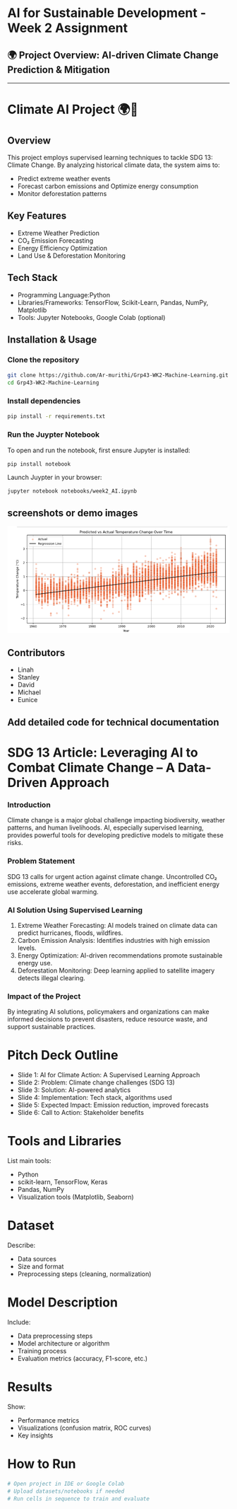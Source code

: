 # AI for Sustainable Development - Week 2 Assignment

## 🌍 Project Overview: AI-driven Climate Change Prediction & Mitigation

---

# Climate AI Project 🌍🔬

## Overview
This project employs supervised learning techniques to tackle SDG 13: Climate Change. By analyzing historical climate data, the system aims to:
- Predict extreme weather events
- Forecast carbon emissions and Optimize energy consumption
- Monitor deforestation patterns

## Key Features
- Extreme Weather Prediction 
- CO₂ Emission Forecasting  
- Energy Efficiency Optimization
- Land Use & Deforestation Monitoring 

## Tech Stack
- Programming Language:Python  
- Libraries/Frameworks: TensorFlow, Scikit-Learn, Pandas, NumPy, Matplotlib  
- Tools: Jupyter Notebooks, Google Colab (optional)  


## Installation & Usage

### Clone the repository
```bash
git clone https://github.com/Ar-murithi/Grp43-WK2-Machine-Learning.git
cd Grp43-WK2-Machine-Learning
```

### Install dependencies
```bash
pip install -r requirements.txt
```

### Run the Juypter Notebook
To open and run the notebook, first ensure Jupyter is installed:

```bash
pip install notebook
```

Launch Juypter in your browser:

    jupyter notebook notebooks/week2_AI.ipynb

##  screenshots or demo images
 ![demo images](prediction.png)




## Contributors
- Linah 
- Stanley
- David 
- Michael
- Eunice


## Add detailed code for technical documentation

# SDG 13 Article: Leveraging AI to Combat Climate Change – A Data-Driven Approach

### Introduction
Climate change is a major global challenge impacting biodiversity, weather patterns, and human livelihoods. AI, especially supervised learning, provides powerful tools for developing predictive models to mitigate these risks.

### Problem Statement 
SDG 13 calls for urgent action against climate change. Uncontrolled CO₂ emissions, extreme weather events, deforestation, and inefficient energy use accelerate global warming.

### AI Solution Using Supervised Learning 
1. Extreme Weather Forecasting: AI models trained on climate data can predict hurricanes, floods, wildfires.  
2. Carbon Emission Analysis: Identifies industries with high emission levels.  
3. Energy Optimization: AI-driven recommendations promote sustainable energy use.  
4. Deforestation Monitoring: Deep learning applied to satellite imagery detects illegal clearing.

### Impact of the Project  
By integrating AI solutions, policymakers and organizations can make informed decisions to prevent disasters, reduce resource waste, and support sustainable practices.

# Pitch Deck Outline

- Slide 1: AI for Climate Action: A Supervised Learning Approach
- Slide 2: Problem: Climate change challenges (SDG 13)  
- Slide 3: Solution: AI-powered analytics  
- Slide 4: Implementation: Tech stack, algorithms used  
- Slide 5: Expected Impact: Emission reduction, improved forecasts  
- Slide 6: Call to Action: Stakeholder benefits

# Tools and Libraries
List main tools:
- Python  
- scikit-learn, TensorFlow, Keras  
- Pandas, NumPy  
- Visualization tools (Matplotlib, Seaborn)  

# Dataset
Describe:
- Data sources  
- Size and format  
- Preprocessing steps (cleaning, normalization) 

# Model Description
Include:
- Data preprocessing steps  
- Model architecture or algorithm  
- Training process  
- Evaluation metrics (accuracy, F1-score, etc.)

# Results
Show:
- Performance metrics  
- Visualizations (confusion matrix, ROC curves)  
- Key insights  

# How to Run
```bash
# Open project in IDE or Google Colab
# Upload datasets/notebooks if needed
# Run cells in sequence to train and evaluate
```
